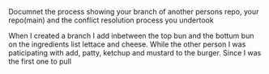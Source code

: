 Documnet the process showing your branch of another persons repo, your repo(main) and the conflict resolution process you undertook

When I created a branch I add inbetween the top bun and the bottum bun on the ingredients list lettace and cheese. While the other person I was paticipating with add, patty, ketchup and mustard to the burger. Since I was the first one to pull 
